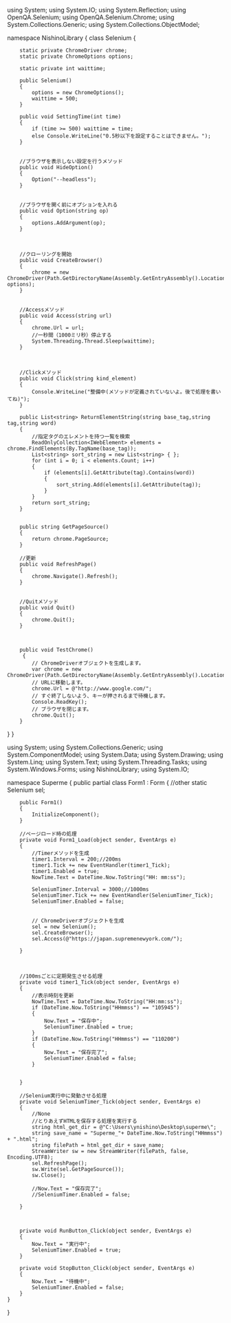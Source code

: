using System;
using System.IO;
using System.Reflection;
using OpenQA.Selenium;
using OpenQA.Selenium.Chrome;
using System.Collections.Generic;
using System.Collections.ObjectModel;

namespace NishinoLibrary
{
    class Selenium
    {

        static private ChromeDriver chrome;
        static private ChromeOptions options;

        static private int waittime;

        public Selenium()
        {
            options = new ChromeOptions();
            waittime = 500;
        }

        public void SettingTime(int time)
        {
            if (time >= 500) waittime = time;
            else Console.WriteLine("0.5秒以下を設定することはできません。");
        }


        //ブラウザを表示しない設定を行うメソッド
        public void HideOption()
        {
            Option("--headless");
        }


        //ブラウザを開く前にオプションを入れる
        public void Option(string op)
        {
            options.AddArgument(op);
        }



        //クローリングを開始
        public void CreateBrowser()
        {
            chrome = new ChromeDriver(Path.GetDirectoryName(Assembly.GetEntryAssembly().Location), options);
        }


        //Accessメソッド
        public void Access(string url)
        {
            chrome.Url = url;
            //一秒間（1000ミリ秒）停止する
            System.Threading.Thread.Sleep(waittime);
        }

        

        //Clickメソッド
        public void Click(string kind_element)
        {
            Console.WriteLine("整備中(メソッドが定義されていないよ。後で処理を書いてね)");
        }

        public List<string> ReturnElementString(string base_tag,string tag,string word)
        {
            //指定タグのエレメントを持つ一覧を検索
            ReadOnlyCollection<IWebElement> elements = chrome.FindElements(By.TagName(base_tag));
            List<string> sort_string = new List<string> { };
            for (int i = 0; i < elements.Count; i++)
            {
                if (elements[i].GetAttribute(tag).Contains(word))
                {
                    sort_string.Add(elements[i].GetAttribute(tag));
                }
            }
            return sort_string;
        }


        public string GetPageSource()
        {
            return chrome.PageSource;
        }

        //更新
        public void RefreshPage()
        {
            chrome.Navigate().Refresh();
        }


        //Quitメソッド
        public void Quit()
        {
            chrome.Quit();
        }



        public void TestChrome()
         {
            // ChromeDriverオブジェクトを生成します。
            var chrome = new ChromeDriver(Path.GetDirectoryName(Assembly.GetEntryAssembly().Location));
            // URLに移動します。
            chrome.Url = @"http://www.google.com/";
            // すぐ終了しないよう、キーが押されるまで待機します。
            Console.ReadKey();
            // ブラウザを閉じます。
            chrome.Quit();
        }
}
}













using System;
using System.Collections.Generic;
using System.ComponentModel;
using System.Data;
using System.Drawing;
using System.Linq;
using System.Text;
using System.Threading.Tasks;
using System.Windows.Forms;
using NishinoLibrary;
using System.IO;

namespace Superme
{
    public partial class Form1 : Form
    {
        //other
        static Selenium sel;

        public Form1()
        {
            InitializeComponent();
        }

        //ページロード時の処理
        private void Form1_Load(object sender, EventArgs e)
        {
            //Timerメソッドを生成
            timer1.Interval = 200;//200ms
            timer1.Tick += new EventHandler(timer1_Tick);
            timer1.Enabled = true;
            NowTime.Text = DateTime.Now.ToString("HH: mm:ss");

            SeleniumTimer.Interval = 3000;//1000ms
            SeleniumTimer.Tick += new EventHandler(SeleniumTimer_Tick);
            SeleniumTimer.Enabled = false;


            // ChromeDriverオブジェクトを生成
            sel = new Selenium();
            sel.CreateBrowser();
            sel.Access(@"https://japan.supremenewyork.com/");

        }



        //100msごとに定期発生させる処理
        private void timer1_Tick(object sender, EventArgs e)
        {
            //表示時刻を更新
            NowTime.Text = DateTime.Now.ToString("HH:mm:ss");
            if (DateTime.Now.ToString("HHmmss") == "105945")
            {
                Now.Text = "保存中";
                SeleniumTimer.Enabled = true;
            }
            if (DateTime.Now.ToString("HHmmss") == "110200")
            {
                Now.Text = "保存完了";
                SeleniumTimer.Enabled = false;
            }


        }

        //Selenium実行中に発動させる処理
        private void SeleniumTimer_Tick(object sender, EventArgs e)
        {
            //None 
            //とりあえずHTMLを保存する処理を実行する
            string html_get_dir = @"C:\Users\ynishino\Desktop\superme\";
            string save_name = "Superme_"+ DateTime.Now.ToString("HHmmss") + ".html";
            string filePath = html_get_dir + save_name;
            StreamWriter sw = new StreamWriter(filePath, false, Encoding.UTF8);
            sel.RefreshPage();
            sw.Write(sel.GetPageSource());
            sw.Close();

            //Now.Text = "保存完了";
            //SeleniumTimer.Enabled = false;

        }



        private void RunButton_Click(object sender, EventArgs e)
        {
            Now.Text = "実行中";
            SeleniumTimer.Enabled = true;
        }

        private void StopButton_Click(object sender, EventArgs e)
        {
            Now.Text = "待機中";
            SeleniumTimer.Enabled = false;
        }
    }
}

